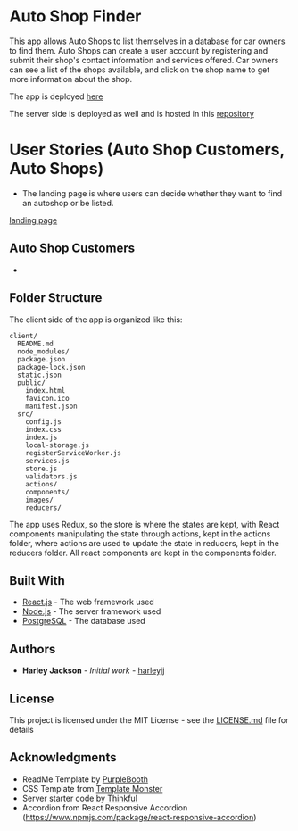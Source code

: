# Auto Shop Finder

This app allows Auto Shops to list themselves in a database for car owners to find them.  Auto Shops can create a user account by registering and submit their shop's contact information and services offered.  Car owners can see a list of the shops available, and click on the shop name to get more information about the shop.

The app is deployed [here](https://polar-lake-59245.herokuapp.com/)

The server side is deployed as well and is hosted in this [repository](https://github.com/harleyjj/autoshopfinder-server)

# User Stories (Auto Shop Customers, Auto Shops)

* The landing page is where users can decide whether they want to find an autoshop or be listed.

[landing page](./src/images/screenshots/1.png)

## Auto Shop Customers

*

## Folder Structure

The client side of the app is organized like this:

```
client/
  README.md
  node_modules/
  package.json
  package-lock.json
  static.json
  public/
    index.html
    favicon.ico
    manifest.json
  src/
    config.js
    index.css
    index.js
    local-storage.js
    registerServiceWorker.js
    services.js
    store.js
    validators.js
    actions/
    components/
    images/
    reducers/
```

The app uses Redux, so the store is where the states are kept, with React components manipulating the state through actions, kept in the actions folder, where actions are used to update the state in reducers, kept in the reducers folder.  All react components are kept in the components folder.

## Built With

* [React.js](https://reactjs.org/) - The web framework used
* [Node.js](https://nodejs.org/en/) - The server framework used
* [PostgreSQL](https://www.postgresql.org/) - The database used

## Authors

* **Harley Jackson** - *Initial work* - [harleyjj](https://github.com/harleyjj)

## License

This project is licensed under the MIT License - see the [LICENSE.md](LICENSE.md) file for details

## Acknowledgments

* ReadMe Template by [PurpleBooth](https://github.com/PurpleBooth)
* CSS Template from [Template Monster](http://www.templatemonster.com/free-templates/free-website-template-car-business-jquery-slider.php)
* Server starter code by [Thinkful](http://www.thinkful.com)
* Accordion from React Responsive Accordion (https://www.npmjs.com/package/react-responsive-accordion)
